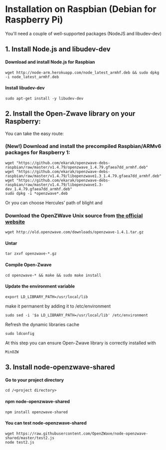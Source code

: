 # Installation on Raspbian (Debian for Raspberry Pi)

You'll need a couple of well-supported packages (NodeJS and libudev-dev)

## 1. Install Node.js and libudev-dev

#### Download and install Node.js for Raspbian
```wget http://node-arm.herokuapp.com/node_latest_armhf.deb && sudo dpkg -i node_latest_armhf.deb```

#### Install libudev-dev
```sudo apt-get install -y libudev-dev```


## 2. Install the Open-Zwave library on your Raspberry:

You can take the easy route:

### (New!) Download and install the precompiled Raspbian/ARMv6 packages for Raspberry 1:

```
wget "https://github.com/ekarak/openzwave-debs-raspbian/raw/master/v1.4.79/openzwave_1.4.79.gfaea7dd_armhf.deb"
wget "https://github.com/ekarak/openzwave-debs-raspbian/raw/master/v1.4.79/libopenzwave1.3_1.4.79.gfaea7dd_armhf.deb"
wget "https://github.com/ekarak/openzwave-debs-raspbian/raw/master/v1.4.79/libopenzwave1.3-dev_1.4.79.gfaea7dd_armhf.deb"
sudo dpkg -i *openzwave*.deb
```

Or you can choose Hercules' path of blight and
### Download the OpenZWave Unix source from [the official website](http://old.openzwave.com/downloads/)
```wget http://old.openzwave.com/downloads/openzwave-1.4.1.tar.gz```

#### Untar
```tar zxvf openzwave-*.gz```

#### Compile Open-Zwave
```cd openzwave-* && make && sudo make install```

#### Update the environment variable
```
export LD_LIBRARY_PATH=/usr/local/lib
```
make it permanent by adding it to /etc/environment
```
sudo sed -i '$a LD_LIBRARY_PATH=/usr/local/lib' /etc/environment
```
Refresh the dynamic libraries cache
```
sudo ldconfig
```
At this step you can ensure Open-Zwave library is correctly installed with
```
MinOZW
```

## 3. Install node-openzwave-shared

#### Go to your project directory
`cd /<project directory>`

#### npm node-openzwave-shared
`npm install openzwave-shared`

#### You can test node-openzwave-shared
```
wget https://raw.githubusercontent.com/OpenZWave/node-openzwave-shared/master/test2.js
node test2.js
```
